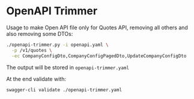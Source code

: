 # OpenAPI Trimmer

Usage to make Open API file only for Quotes API, 
removing all others and also removing some DTOs:

```bash
./openapi-trimmer.py -i openapi.yaml \
  -p /v1/quotes \
  -ec CompanyConfigDto,CompanyConfigPagedDto,UpdateCompanyConfigDto
```

The output will be stored in `openapi-trimmer.yaml`

At the end validate with:

```bash
swagger-cli validate ./openapi-trimmer.yaml
```
